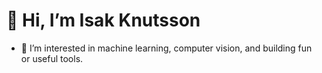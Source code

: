 # 👋 Hi, I’m Isak Knutsson


- 👀 I’m interested in machine learning, computer vision, and building fun or useful tools.
<!---
Cizako/Cizako is a ✨ special ✨ repository because its `README.md` (this file) appears on your GitHub profile.
You can click the Preview link to take a look at your changes.
--->
